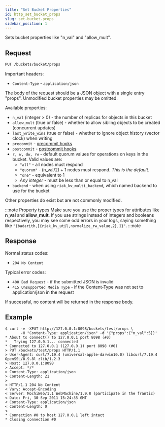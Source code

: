 ```yaml
---
title: "Set Bucket Properties"
id: http_set_bucket_props
slug: set-bucket-props
sidebar_position: 1
---
```


Sets bucket properties like "n_val" and "allow_mult".

## Request

```bash
PUT /buckets/bucket/props
```

Important headers:

* `Content-Type` - `application/json`

The body of the request should be a JSON object with a single entry "props".
Unmodified bucket properties may be omitted.

Available properties:

* `n_val` (integer > 0) - the number of replicas for objects in this bucket
* `allow_mult` (true or false) - whether to allow sibling objects to be created
(concurrent updates)
* `last_write_wins` (true or false) - whether to ignore object history (vector
clock) when writing
* `precommit` - [precommit hooks](/docs/developing/usage/commit-hooks)
* `postcommit` - [postcommit hooks](/docs/developing/usage/commit-hooks)
* `r, w, dw, rw` - default quorum values for operations on keys in the bucket.
Valid values are:
  * `"all"` - all nodes must respond
  * `"quorum"` - (n_val/2) + 1 nodes must respond. *This is the default.*
  * `"one"` - equivalent to 1
  * *Any integer* - must be less than or equal to n_val
* `backend` - when using `riak_kv_multi_backend`, which named backend to use for
the bucket

Other properties do exist but are not commonly modified.

:::note Property types
Make sure you use the proper types for attributes like **n_val** and
**allow_mult**. If you use strings instead of integers and booleans
respectively, you may see some odd errors in your logs, saying something like
`"{badarith,[{riak_kv_util,normalize_rw_value,2},]}"`.
:::note

## Response

Normal status codes:

* `204 No Content`

Typical error codes:

* `400 Bad Request` - if the submitted JSON is invalid
* `415 Unsupported Media Type` - if the Content-Type was not set to
application/json in the request

If successful, no content will be returned in the response body.

## Example

```curl
$ curl -v -XPUT http://127.0.0.1:8098/buckets/test/props \
       -H "Content-Type: application/json" -d '{"props":{"n_val":5}}'
* About to connect() to 127.0.0.1 port 8098 (#0)
*   Trying 127.0.0.1... connected
* Connected to 127.0.0.1 (127.0.0.1) port 8098 (#0)
> PUT /buckets/test/props HTTP/1.1
> User-Agent: curl/7.19.4 (universal-apple-darwin10.0) libcurl/7.19.4
OpenSSL/0.9.8l zlib/1.2.3
> Host: 127.0.0.1:8098
> Accept: */*
> Content-Type: application/json
> Content-Length: 21
>
< HTTP/1.1 204 No Content
< Vary: Accept-Encoding
< Server: MochiWeb/1.1 WebMachine/1.9.0 (participate in the frantic)
< Date: Fri, 30 Sep 2011 15:24:35 GMT
< Content-Type: application/json
< Content-Length: 0
<
* Connection #0 to host 127.0.0.1 left intact
* Closing connection #0
```
